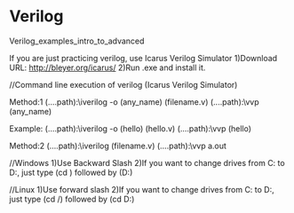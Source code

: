 # Verilog
Verilog_examples_intro_to_advanced

If you are just practicing verilog, use Icarus Verilog Simulator
1)Download URL: http://bleyer.org/icarus/
2)Run .exe and install it.

//Command line execution of verilog (Icarus Verilog Simulator)

Method:1
(....path):\iverilog -o (any_name) (filename.v)
(....path):\vvp (any_name)

Example:
(....path):\iverilog -o (hello) (hello.v)
(....path):\vvp (hello)

Method:2
(....path):\iverilog (filename.v)
(....path):\vvp a.out


//Windows
1)Use Backward Slash
2)If you want to change drives from C: to D:, just type (cd \) followed by (D:)

//Linux
1)Use forward slash
2)If you want to change drives from C: to D:, just type (cd /) followed by (cd D:)
